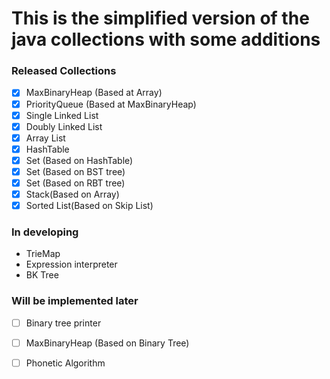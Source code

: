 # This is the simplified version of the java collections with some additions

### Released Collections

- [x] MaxBinaryHeap (Based at Array)
- [x] PriorityQueue (Based at MaxBinaryHeap)
- [x] Single Linked List
- [x] Doubly Linked List
- [x] Array List
- [x] HashTable
- [x] Set (Based on HashTable)
- [x] Set (Based on BST tree)
- [x] Set (Based on RBT tree)
- [x] Stack(Based on Array)
- [x] Sorted List(Based on Skip List)

### In developing
- TrieMap
- Expression interpreter
- BK Tree

### Will be implemented later
- [ ] Binary tree printer
- [ ] MaxBinaryHeap (Based on Binary Tree)
- [ ] Phonetic Algorithm







